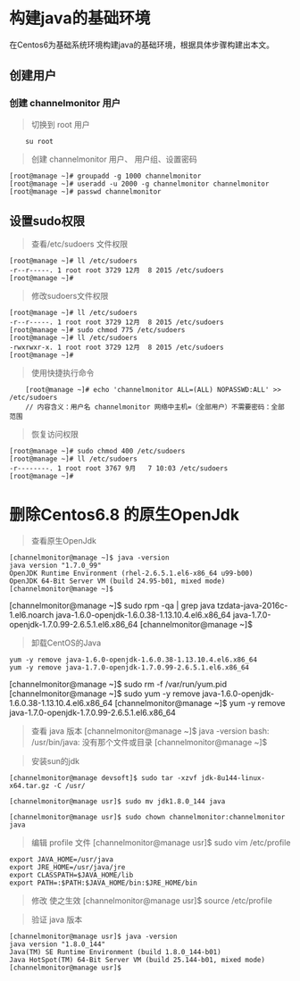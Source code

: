 # 构建java的基础环境

在Centos6为基础系统环境构建java的基础环境，根据具体步骤构建出本文。

##  创建用户
### 创建 channelmonitor 用户
> 切换到 root 用户
```
    su root
```

> 创建 channelmonitor  用户、 用户组、设置密码

```
[root@manage ~]# groupadd -g 1000 channelmonitor
[root@manage ~]# useradd -u 2000 -g channelmonitor channelmonitor
[root@manage ~]# passwd channelmonitor
```

## 设置sudo权限
> 查看/etc/sudoers 文件权限

```
[root@manage ~]# ll /etc/sudoers
-r--r-----. 1 root root 3729 12月  8 2015 /etc/sudoers
[root@manage ~]# 
```


> 修改sudoers文件权限
```
[root@manage ~]# ll /etc/sudoers
-r--r-----. 1 root root 3729 12月  8 2015 /etc/sudoers
[root@manage ~]# sudo chmod 775 /etc/sudoers
[root@manage ~]# ll /etc/sudoers
-rwxrwxr-x. 1 root root 3729 12月  8 2015 /etc/sudoers
[root@manage ~]# 
```


> 使用快捷执行命令

```
    [root@manage ~]# echo 'channelmonitor ALL=(ALL) NOPASSWD:ALL' >> /etc/sudoers
    // 内容含义：用户名 channelmonitor 网络中主机=（全部用户）不需要密码：全部范围
```


> 恢复访问权限
```
[root@manage ~]# sudo chmod 400 /etc/sudoers
[root@manage ~]# ll /etc/sudoers
-r--------. 1 root root 3767 9月   7 10:03 /etc/sudoers
[root@manage ~]# 
```

# 删除Centos6.8 的原生OpenJdk 

> 查看原生OpenJdk

```
[channelmonitor@manage ~]$ java -version
java version "1.7.0_99"
OpenJDK Runtime Environment (rhel-2.6.5.1.el6-x86_64 u99-b00)
OpenJDK 64-Bit Server VM (build 24.95-b01, mixed mode)
[channelmonitor@manage ~]$ 
```

[channelmonitor@manage ~]$ sudo rpm -qa | grep java
tzdata-java-2016c-1.el6.noarch
java-1.6.0-openjdk-1.6.0.38-1.13.10.4.el6.x86_64
java-1.7.0-openjdk-1.7.0.99-2.6.5.1.el6.x86_64
[channelmonitor@manage ~]$ 

> 卸载CentOS的Java

```
yum -y remove java-1.6.0-openjdk-1.6.0.38-1.13.10.4.el6.x86_64
yum -y remove java-1.7.0-openjdk-1.7.0.99-2.6.5.1.el6.x86_64

```
[channelmonitor@manage ~]$ sudo rm -f /var/run/yum.pid
[channelmonitor@manage ~]$ sudo yum -y remove java-1.6.0-openjdk-1.6.0.38-1.13.10.4.el6.x86_64
[channelmonitor@manage ~]$ yum -y remove java-1.7.0-openjdk-1.7.0.99-2.6.5.1.el6.x86_64

> 查看 java 版本
[channelmonitor@manage ~]$ java -version
bash: /usr/bin/java: 没有那个文件或目录
[channelmonitor@manage ~]$ 

> 安装sun的jdk

```
[channelmonitor@manage devsoft]$ sudo tar -xzvf jdk-8u144-linux-x64.tar.gz -C /usr/

[channelmonitor@manage usr]$ sudo mv jdk1.8.0_144 java

[channelmonitor@manage usr]$ sudo chown channelmonitor:channelmonitor java

```

> 编辑 profile 文件
[channelmonitor@manage usr]$ sudo vim /etc/profile
```
export JAVA_HOME=/usr/java  
export JRE_HOME=/usr/java/jre   
export CLASSPATH=$JAVA_HOME/lib   
export PATH=:$PATH:$JAVA_HOME/bin:$JRE_HOME/bin
```

> 修改 使之生效
[channelmonitor@manage usr]$ source /etc/profile

> 验证 java 版本
```
[channelmonitor@manage usr]$ java -version
java version "1.8.0_144"
Java(TM) SE Runtime Environment (build 1.8.0_144-b01)
Java HotSpot(TM) 64-Bit Server VM (build 25.144-b01, mixed mode)
[channelmonitor@manage usr]$ 
```



